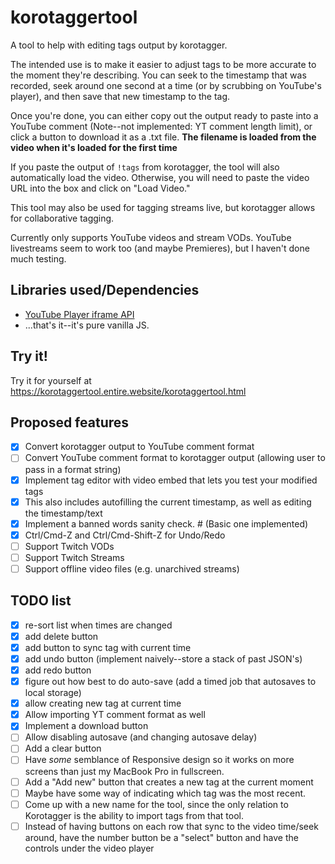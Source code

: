 # korotaggertool
A tool to help with editing tags output by korotagger.

The intended use is to make it easier to adjust tags to be more accurate to the moment they're describing. 
You can seek to the timestamp that was recorded, seek around one second at a time (or by scrubbing on YouTube's player), and then save that new timestamp to the tag.

Once you're done, you can either copy out the output ready to paste into a YouTube comment (Note--not implemented: YT comment length limit), or click a button to download it as a .txt file. **The filename is loaded from the video when it's loaded for the first time**

If you paste the output of `!tags` from korotagger, the tool will also automatically load the video. Otherwise, you will need to paste the video URL into the box and click on "Load Video."

This tool may also be used for tagging streams live, but korotagger allows for collaborative tagging.

Currently only supports YouTube videos and stream VODs. YouTube livestreams seem to work too (and maybe Premieres), but I haven't done much testing.

## Libraries used/Dependencies
- [YouTube Player iframe API](https://developers.google.com/youtube/iframe_api_reference)
- ...that's it--it's pure vanilla JS. 

## Try it!
Try it for yourself at <https://korotaggertool.entire.website/korotaggertool.html>

## Proposed features
- [x] Convert korotagger output to YouTube comment format
- [ ] Convert YouTube comment format to korotagger output (allowing user to pass in a format string)
- [x] Implement tag editor with video embed that lets you test your modified tags
- [x] This also includes autofilling the current timestamp, as well as editing the timestamp/text
- [x] Implement a banned words sanity check. # (Basic one implemented)
- [x] Ctrl/Cmd-Z and Ctrl/Cmd-Shift-Z for Undo/Redo
- [ ] Support Twitch VODs
- [ ] Support Twitch Streams
- [ ] Support offline video files (e.g. unarchived streams)

## TODO list
- [x] re-sort list when times are changed
- [x] add delete button
- [x] add button to sync tag with current time
- [x] add undo button (implement naively--store a stack of past JSON's)
- [x] add redo button
- [x] figure out how best to do auto-save (add a timed job that autosaves to local storage)
- [x] allow creating new tag at current time
- [x] Allow importing YT comment format as well
- [x] Implement a download button
- [ ] Allow disabling autosave (and changing autosave delay)
- [ ] Add a clear button
- [ ] Have *some* semblance of Responsive design so it works on more screens than just my MacBook Pro in fullscreen.
- [ ] Add a "Add new" button that creates a new tag at the current moment
- [ ] Maybe have some way of indicating which tag was the most recent.
- [ ] Come up with a new name for the tool, since the only relation to Korotagger is the ability to import tags from that tool.
- [ ] Instead of having buttons on each row that sync to the video time/seek around, have the number button be a "select" button and have the controls under the video player
